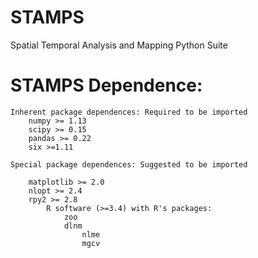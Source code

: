 # STAMPS
Spatial Temporal Analysis and Mapping Python Suite

# STAMPS Dependence:
    Inherent package dependences: Required to be imported
        numpy >= 1.13
        scipy >= 0.15
        pandas >= 0.22
        six >=1.11

    Special package dependences: Suggested to be imported

        matplotlib >= 2.0
        nlopt >= 2.4
        rpy2 >= 2.8
            R software (>=3.4) with R's packages:
                zoo
                dlnm
                    nlme
                    mgcv
